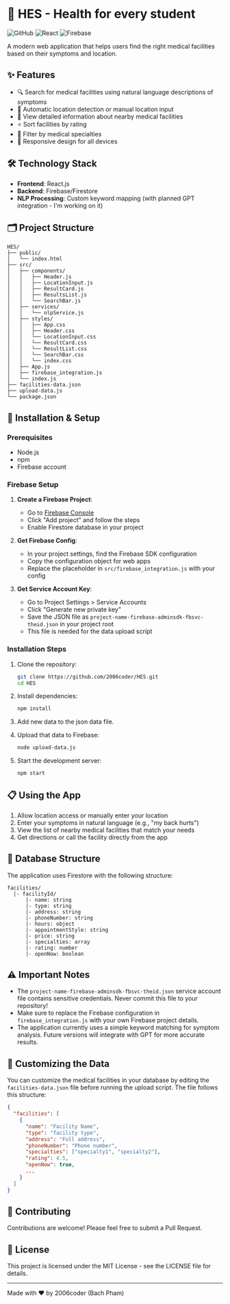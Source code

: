 # 🏥 HES - Health for every student

![GitHub](https://img.shields.io/github/license/2006coder/HES)
![React](https://img.shields.io/badge/React-18.2.0-blue)
![Firebase](https://img.shields.io/badge/Firebase-10.7.0-orange)

A modern web application that helps users find the right medical facilities based on their symptoms and location. 

## ✨ Features

- 🔍 Search for medical facilities using natural language descriptions of symptoms
- 📍 Automatic location detection or manual location input
- 🏥 View detailed information about nearby medical facilities
- ⭐ Sort facilities by rating
- 🔬 Filter by medical specialties
- 📱 Responsive design for all devices

## 🛠️ Technology Stack

- **Frontend**: React.js
- **Backend**: Firebase/Firestore
- **NLP Processing**: Custom keyword mapping (with planned GPT integration - I'm working on it)

## 🗂️ Project Structure

```
HES/
├── public/
│   └── index.html
├── src/
│   ├── components/
│   │   ├── Header.js
│   │   ├── LocationInput.js
│   │   ├── ResultCard.js
│   │   ├── ResultsList.js
│   │   └── SearchBar.js
│   ├── services/
│   │   └── nlpService.js
│   ├── styles/
│   │   ├── App.css
│   │   ├── Header.css
│   │   └── LocationInput.css
│   │   └── ResultCard.css
│   │   └── ResultList.css
│   │   └── SearchBar.css
│   │   └── index.css
│   ├── App.js
│   ├── firebase_integration.js
│   └── index.js
├── facilities-data.json
├── upload-data.js
└── package.json
```

## 🚀 Installation & Setup

### Prerequisites

- Node.js
- npm
- Firebase account

### Firebase Setup

1. **Create a Firebase Project**:
   - Go to [Firebase Console](https://console.firebase.google.com/)
   - Click "Add project" and follow the steps
   - Enable Firestore database in your project

2. **Get Firebase Config**:
   - In your project settings, find the Firebase SDK configuration 
   - Copy the configuration object for web apps
   - Replace the placeholder in `src/firebase_integration.js` with your config

3. **Get Service Account Key**:
   - Go to Project Settings > Service Accounts
   - Click "Generate new private key"
   - Save the JSON file as `project-name-firebase-adminsdk-fbsvc-theid.json` in your project root
   - This file is needed for the data upload script

### Installation Steps

1. Clone the repository:
   ```bash
   git clone https://github.com/2006coder/HES.git
   cd HES
   ```

2. Install dependencies:
   ```bash
   npm install
   ```
3. Add new data to the json data file.

4. Upload that data to Firebase:
   ```bash
   node upload-data.js
   ```

5. Start the development server:
   ```bash
   npm start
   ```

## 📋 Using the App

1. Allow location access or manually enter your location
2. Enter your symptoms in natural language (e.g., "my back hurts")
3. View the list of nearby medical facilities that match your needs
4. Get directions or call the facility directly from the app

## 💾 Database Structure

The application uses Firestore with the following structure:

```
facilities/
  |- facilityId/
      |- name: string
      |- type: string
      |- address: string
      |- phoneNumber: string
      |- hours: object
      |- appointmentStyle: string
      |- price: string
      |- specialties: array
      |- rating: number
      |- openNow: boolean
```

## ⚠️ Important Notes

- The `project-name-firebase-adminsdk-fbsvc-theid.json` service account file contains sensitive credentials. Never commit this file to your repository!
- Make sure to replace the Firebase configuration in `firebase_integration.js` with your own Firebase project details.
- The application currently uses a simple keyword matching for symptom analysis. Future versions will integrate with GPT for more accurate results.

## 🔧 Customizing the Data

You can customize the medical facilities in your database by editing the `facilities-data.json` file before running the upload script. The file follows this structure:

```json
{
  "facilities": [
    {
      "name": "Facility Name",
      "type": "facility type",
      "address": "Full address",
      "phoneNumber": "Phone number",
      "specialties": ["specialty1", "specialty2"],
      "rating": 4.5,
      "openNow": true,
      ...
    }
  ]
}
```

## 🤝 Contributing

Contributions are welcome! Please feel free to submit a Pull Request.

## 📄 License

This project is licensed under the MIT License - see the LICENSE file for details.

---

Made with ❤️ by 2006coder (Bach Pham)

